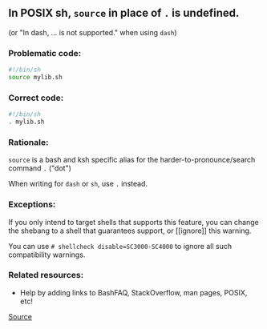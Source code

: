 ## In POSIX sh, `source` in place of `.` is undefined.

(or "In dash, ... is not supported." when using `dash`)

### Problematic code:

```sh
#!/bin/sh
source mylib.sh
```

### Correct code:

```sh
#!/bin/sh
. mylib.sh
```

### Rationale:

`source` is a bash and ksh specific alias for the harder-to-pronounce/search command `.` ("dot")

When writing for `dash` or `sh`, use `.` instead.

### Exceptions:

If you only intend to target shells that supports this feature, you can change
the shebang to a shell that guarantees support, or [[ignore]] this warning.

You can use `# shellcheck disable=SC3000-SC4000` to ignore all such compatibility
warnings.

### Related resources:

* Help by adding links to BashFAQ, StackOverflow, man pages, POSIX, etc!

[Source](https://github.com/koalaman/shellcheck/wiki/SC3046)

